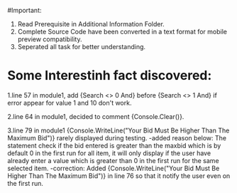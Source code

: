 #Important:
1. Read Prerequisite in Additional Information Folder.
2. Complete Source Code have been converted in a text format for mobile preview compatibility.
3. Seperated all task for better understanding.

# Some Interestinh fact discovered:

1.line 57 in module1, add {Search <> 0 And} before {Search <> 1 And} if error appear for value 1 and 10 don't work.

2.line 64 in module1, decided to comment {Console.Clear()}.

3.line 79 in module1 {Console.WriteLine("Your Bid Must Be Higher Than The Maximum Bid")} rarely displayed during testing.
-added reason below:
The statement check if the bid entered is greater than the maxbid which is by default 0 in the first run for all item, it will only display if the user have already enter a value which is greater than 0 in the first run for the same selected item.
-correction:
Added {Console.WriteLine("Your Bid Must Be Higher Than The Maximum Bid")} in line 76 so that it notify the user even on the first run.